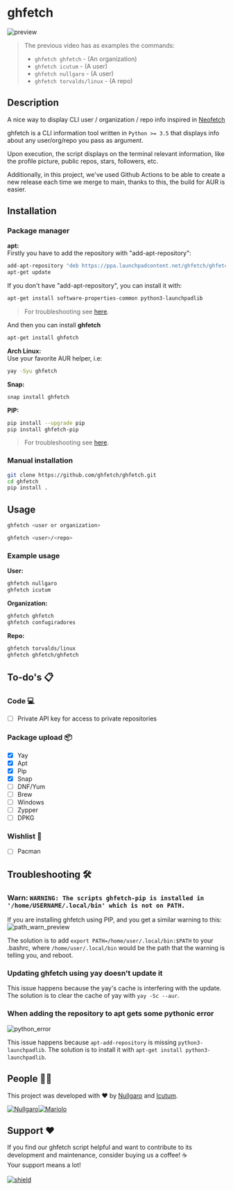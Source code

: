 # ghfetch
![preview](https://github.com/ghfetch/ghfetch/assets/90156486/9123b705-348b-491e-860c-f894b416ff5c)


> The previous video has as examples the commands:
>
> * `ghfetch ghfetch` - (An organization)
> * `ghfetch icutum` - (A user)
> * `ghfetch nullgaro` - (A user)
> * `ghfetch torvalds/linux` - (A repo)

## Description
A nice way to display CLI user / organization / repo info inspired in [Neofetch](https://github.com/dylanaraps/neofetch)

ghfetch is a CLI information tool written in `Python >= 3.5` that displays info about any user/org/repo you pass as argument.

Upon execution, the script displays on the terminal relevant information, like the profile picture, public repos, stars, followers, etc.

Additionally, in this project, we've used Github Actions to be able to create a new release each time we merge to main, thanks to this, the build for AUR is easier.

## Installation

### Package manager

**apt:**</br>
Firstly you have to add the repository with "add-apt-repository":
```sh
add-apt-repository "deb https://ppa.launchpadcontent.net/ghfetch/ghfetch/ubuntu/ mantic main"
apt-get update
```
If you don't have "add-apt-repository", you can install it with: 
```sh
apt-get install software-properties-common python3-launchpadlib
```

> For troubleshooting see [here](https://github.com/ghfetch/ghfetch#troubleshooting-%EF%B8%8F).

And then you can install **ghfetch**
```sh
apt-get install ghfetch
```

**Arch Linux:**</br>
Use your favorite AUR helper, i.e:
```sh
yay -Syu ghfetch
```

**Snap:**
```sh
snap install ghfetch
```

**PIP:**
```sh
pip install --upgrade pip
pip install ghfetch-pip
```
> For troubleshooting see [here](https://github.com/ghfetch/ghfetch#troubleshooting-%EF%B8%8F).

### Manual installation
```sh
git clone https://github.com/ghfetch/ghfetch.git
cd ghfetch
pip install .
```

## Usage
```sh
ghfetch <user or organization>
```

```sh
ghfetch <user>/<repo>
```

### Example usage

**User:**
```sh
ghfetch nullgaro
ghfetch icutum
```

**Organization:**
```sh
ghfetch ghfetch
ghfetch confugiradores
```

**Repo:**
```sh
ghfetch torvalds/linux
ghfetch ghfetch/ghfetch
```

## To-do's 📋

### Code 💻

- [ ] Private API key for access to private repositories

### Package upload 📦

- [X] Yay
- [X] Apt
- [X] Pip
- [X] Snap
- [ ] DNF/Yum
- [ ] Brew
- [ ] Windows
- [ ] Zypper
- [ ] DPKG

### Wishlist 🥺
- [ ] Pacman

## Troubleshooting 🛠️
### Warn: `WARNING: The scripts ghfetch-pip is installed in '/home/USERNAME/.local/bin' which is not on PATH.`

If you are installing ghfetch using PIP, and you get a similar warning to this:</br>
![path_warn_preview](https://github.com/ghfetch/ghfetch/assets/90156486/11501fd4-9d46-4880-ae8d-2f750ccd8574)


The solution is to add `export PATH=/home/user/.local/bin:$PATH` to your .bashrc, where `/home/user/.local/bin` would be the path that the warning is telling you, and reboot.

### Updating ghfetch using yay doesn't update it

This issue happens because the yay's cache is interfering with the update. The solution is to clear the cache of yay with `yay -Sc --aur`.

### When adding the repository to apt gets some pythonic error

![python_error](https://github.com/ghfetch/ghfetch/assets/90156486/f2694b45-a51f-4b5b-aa91-b43b8bc54782)

This issue happens because `apt-add-repository` is missing `python3-launchpadlib`. The solution is to install it with `apt-get install python3-launchpadlib`.

## People 👨‍💻
This project was developed with ❤️ by [Nullgaro](https://github.com/nullgaro) and [Icutum](https://github.com/icutum).

[![Nullgaro](https://avatars.githubusercontent.com/nullgaro?size=40)](https://github.com/nullgaro)[![Mariolo](https://avatars.githubusercontent.com/icutum?size=40)](https://github.com/icutum)

## Support ❤️
If you find our ghfetch script helpful and want to contribute to its development and maintenance, consider buying us a coffee! ☕</br> Your support means a lot!</br></br>
[![shield](https://img.shields.io/badge/buymeacoffee-donate-yellow)](https://bmc.link/ghfetch)

